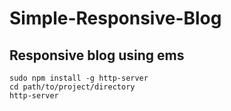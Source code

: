 Simple-Responsive-Blog
======================

## Responsive blog using ems


    sudo npm install -g http-server
    cd path/to/project/directory
    http-server
